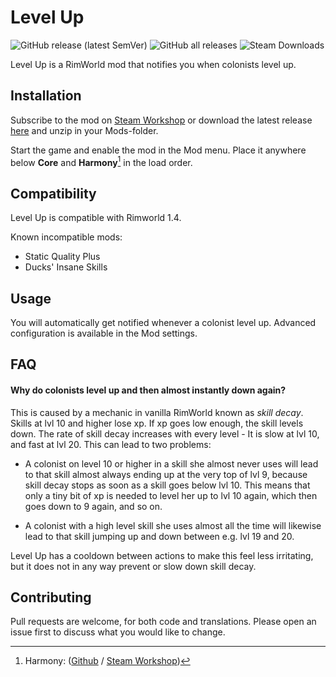 # Level Up 
![GitHub release (latest SemVer)](https://img.shields.io/github/v/release/krafs/levelup?label=Latest)
![GitHub all releases](https://img.shields.io/github/downloads/krafs/levelup/total?label=GitHub%20Downloads)
![Steam Downloads](https://img.shields.io/steam/downloads/1701592470?label=Steam%20Downloads)

Level Up is a RimWorld mod that notifies you when colonists level up.

## Installation

Subscribe to the mod on [Steam Workshop](https://steamcommunity.com/sharedfiles/filedetails/?id=1701592470) or download the latest release [here](https://github.com/krafs/LevelUp/releases/latest) and unzip in your Mods-folder.

Start the game and enable the mod in the Mod menu. Place it anywhere below **Core** and **Harmony**[^1] in the load order.

## Compatibility
Level Up is compatible with Rimworld 1.4.

Known incompatible mods:
* Static Quality Plus
* Ducks' Insane Skills

## Usage
You will automatically get notified whenever a colonist level up.
Advanced configuration is available in the Mod settings.

## FAQ
#### Why do colonists level up and then almost instantly down again?
This is caused by a mechanic in vanilla RimWorld known as *skill decay*. Skills at lvl 10 and higher lose xp. If xp goes low enough, the skill levels down. The rate of skill decay increases with every level - It is slow at lvl 10, and fast at lvl 20.
This can lead to two problems:

- A colonist on level 10 or higher in a skill she almost never uses will lead to that skill almost always ending up at the very top of lvl 9, because skill decay stops as soon as a skill goes below lvl 10. This means that only a tiny bit of xp is needed to level her up to lvl 10 again, which then goes down to 9 again, and so on.

- A colonist with a high level skill she uses almost all the time will likewise lead to that skill jumping up and down between e.g. lvl 19 and 20.

Level Up has a cooldown between actions to make this feel less irritating, but it does not in any way prevent or slow down skill decay.

## Contributing
Pull requests are welcome, for both code and translations. 
Please open an issue first to discuss what you would like to change.

[^1]: Harmony: ([Github](https://github.com/pardeike/HarmonyRimWorld) / [Steam Workshop](https://steamcommunity.com/sharedfiles/filedetails/?id=2009463077))
